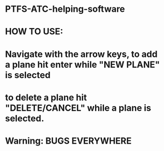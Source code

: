 # PTFS-ATC-helping-software
#
# HOW TO USE:
#
# Navigate with the arrow keys, to add a plane hit enter while "NEW PLANE" is selected
# to delete a plane hit "DELETE/CANCEL" while a plane is selected.
#
# Warning: BUGS EVERYWHERE
